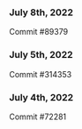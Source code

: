 ### July 8th, 2022

Commit #89379

### July 5th, 2022

Commit #314353


### July 4th, 2022

Commit #72281
